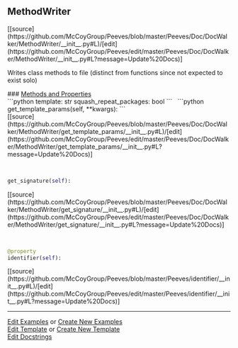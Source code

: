 ## <a id="Peeves.Doc.DocWalker.MethodWriter">MethodWriter</a> 

<div class="docs-source-link" markdown="1">
[[source](https://github.com/McCoyGroup/Peeves/blob/master/Peeves/Doc/DocWalker/MethodWriter/__init__.py#L)/[edit](https://github.com/McCoyGroup/Peeves/edit/master/Peeves/Doc/DocWalker/MethodWriter/__init__.py#L?message=Update%20Docs)]
</div>

Writes class methods to file
(distinct from functions since not expected to exist solo)







<div class="collapsible-section">
 <div class="collapsible-section collapsible-section-header" markdown="1">
### <a class="collapse-link" data-toggle="collapse" href="#methods" markdown="1"> Methods and Properties</a> <a class="float-right" data-toggle="collapse" href="#methods"><i class="fa fa-chevron-down"></i></a>
 </div>
 <div class="collapsible-section collapsible-section-body collapse show" id="methods" markdown="1">
 ```python
template: str
squash_repeat_packages: bool
```
<a id="Peeves.Doc.DocWalker.MethodWriter.get_template_params" class="docs-object-method">&nbsp;</a> 
```python
get_template_params(self, **kwargs): 
```
<div class="docs-source-link" markdown="1">
[[source](https://github.com/McCoyGroup/Peeves/blob/master/Peeves/Doc/DocWalker/MethodWriter/get_template_params/__init__.py#L)/[edit](https://github.com/McCoyGroup/Peeves/edit/master/Peeves/Doc/DocWalker/MethodWriter/get_template_params/__init__.py#L?message=Update%20Docs)]
</div>


<a id="Peeves.Doc.DocWalker.MethodWriter.get_signature" class="docs-object-method">&nbsp;</a> 
```python
get_signature(self): 
```
<div class="docs-source-link" markdown="1">
[[source](https://github.com/McCoyGroup/Peeves/blob/master/Peeves/Doc/DocWalker/MethodWriter/get_signature/__init__.py#L)/[edit](https://github.com/McCoyGroup/Peeves/edit/master/Peeves/Doc/DocWalker/MethodWriter/get_signature/__init__.py#L?message=Update%20Docs)]
</div>


<a id="str.identifier" class="docs-object-method">&nbsp;</a> 
```python
@property
identifier(self): 
```
<div class="docs-source-link" markdown="1">
[[source](https://github.com/McCoyGroup/Peeves/blob/master/Peeves/identifier/__init__.py#L)/[edit](https://github.com/McCoyGroup/Peeves/edit/master/Peeves/identifier/__init__.py#L?message=Update%20Docs)]
</div>
 </div>
</div>











---

[Edit Examples](https://github.com/McCoyGroup/Peeves/edit/gh-pages/ci/examples/Peeves/Doc/DocWalker/MethodWriter.md) or 
[Create New Examples](https://github.com/McCoyGroup/Peeves/new/gh-pages/?filename=ci/examples/Peeves/Doc/DocWalker/MethodWriter.md) <br/>
[Edit Template](https://github.com/McCoyGroup/Peeves/edit/gh-pages/ci/docs/Peeves/Doc/DocWalker/MethodWriter.md) or 
[Create New Template](https://github.com/McCoyGroup/Peeves/new/gh-pages/?filename=ci/docs/templates/Peeves/Doc/DocWalker/MethodWriter.md) <br/>
[Edit Docstrings](https://github.com/McCoyGroup/Peeves/edit/master/Peeves/Doc/DocWalker/MethodWriter/__init__.py#L?message=Update%20Docs)